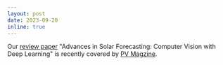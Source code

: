 ```yaml
---
layout: post
date: 2023-09-20
inline: true
---
```


Our <a href='https://doi.org/10.1016/j.adapen.2023.100150'>review paper</a> "Advances in Solar Forecasting: Computer Vision with Deep Learning" is recently covered by <a href='https://www.pv-magazine.com/2023/09/20/computer-vision-for-solar-forecasts/?utm_source=dlvr.it&utm_medium=linkedin'>PV Magzine</a>.

